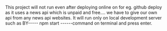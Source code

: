 This project will  not run even after deploying online on for eg. github deploy as it uses a news api which is unpaid and free.... we have to give our own api from any news api websites.
It will run only on local development server such as BY-----   npm start   ------command on terminal and press enter.
